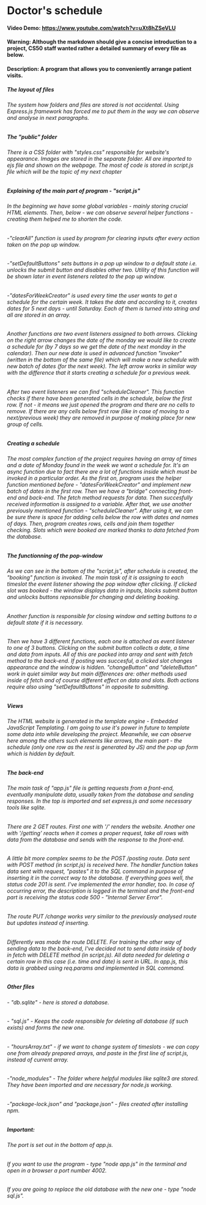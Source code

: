 # Doctor's schedule
#### Video Demo: https://www.youtube.com/watch?v=uXt8hZSeVLU
#### Warning: Although the markdown should give a concise introduction to a project, CS50 staff wanted rather a detailed summary of every file as below.
#### Description: A program that allows you to conveniently arrange patient visits.
##### The layout of files
###### The system how folders and files are stored is not accidental. Using Express.js framework has forced me to put them in the way we can observe and analyse in next paragraphs.
##### The "public" folder
###### There is a CSS folder with "styles.css" responsible for website's appearance. Images are stored in the separate folder. All are imported to ejs file and shown on the webpage. The most of code is stored in script.js file which will be the topic of my next chapter
##### Explaining of the main part of program - "script.js"
###### In the beginning we have some global variables - mainly storing crucial HTML elements. Then, below - we can observe several helper functions - creating them helped me to shorten the code.
###### -"clearAll" function is used by program for clearing inputs after every action taken on the pop up window.
###### -"setDefaultButtons" sets buttons in a pop up window to a default state i.e. unlocks the submit button and disables other two. Utility of this function will be shown later in event listeners related to the pop up window.
###### -"datesForWeekCreator" is used every time the user wants to get a schedule for the certain week. It takes the date and according to it, creates dates for 5 next days - until Saturday. Each of them is turned into string and all are stored in an array.
###### Another functions are two event listeners assigned to both arrows. Clicking on the right arrow changes the date of the monday we would like to create a schedule for (by 7 days so we get the date of the next monday in the calendar). Then our new date is used in advanced function "invoker" (written in the bottom of the same file) which will make a new schedule with new batch of dates (for the next week). The left arrow works in similar way with the difference that it starts creating a schedule for a previous week.
###### After two event listeners we can find "scheduleCleaner". This function checks if there have been generated cells in the schedule, below the first row. If not - it means we just opened the program and there are no cells to remove. If there are any cells below first row (like in case of moving to a next/previous week) they are removed in purpose of making place for new group of cells.
##### Creating a schedule
###### The most complex function of the project requires having an array of times and a date of Monday found in the week we want a schedule for. It's an async function due to fact there are a lot of functions inside which must be invoked in a particular order. As the first on, program uses the helper function mentioned before - "datesForWeekCreator" and implement new batch of dates in the first row. Then we have a "bridge" connecting front-end and back-end. The fetch method requests for data. Then succesfully received information is assigned to a variable. After that, we use another previously mentioned function - "scheduleCleaner". After using it, we can be sure there is space for adding cells below the row with dates and names of days. Then, program creates rows, cells and join them together checking. Slots which were booked are marked thanks to data fetched from the database.
##### The functionning of the pop-window
###### As we can see in the bottom of the "script.js", after schedule is created, the "booking" function is invoked. The main task of it is assigning to each timeslot the event listener showing the pop window after clicking. If clicked slot was booked - the window displays data in inputs, blocks submit button and unlocks buttons repsonsible for changing and deleting booking.
###### Another function is responsible for closing window and setting buttons to a default state if it is necessary.
###### Then we have 3 different functions, each one is attached as event listener to one of 3 buttons. Clicking on the submit button collects a date, a time and data from inputs. All of this are packed into array and sent with fetch method to the back-end. If posting was succesful, a clicked slot changes appearance and the window is hidden. "changeButton" and "deleteButton" work in quiet similar way but main differences are: other methods used inside of fetch and of course different effect on data and slots. Both actions require also using "setDefaultButtons" in opposite to submitting.
##### Views
###### The HTML website is generated in the template engine - Embedded JavaScript Templating. I am going to use it's power in future to template some data into while developing the project. Meanwhile, we can observe here among the others such elements like arrows, the main part - the schedule (only one row as the rest is generated by JS) and the pop up form which is hidden by default.
##### The back-end
###### The main task of "app.js" file is getting requests from a front-end, eventually manipulate data, usually taken from the database and sending responses. In the top is imported and set express.js and some necessary tools like sqlite.
###### There are 2 GET routes. First one with '/' renders the website. Another one with '/getting' reacts when it comes a proper request, take all rows with data from the database and sends with the response to the front-end.
###### A little bit more complex seems to be the POST /posting route. Data sent with POST method (in script.js) is received here. The handler function takes data sent with request, "pastes" it to the SQL command in purpose of inserting it in the correct way to the database. If everything goes well, the status code 201 is sent. I've implemented the error handler, too. In case of occurring error, the description is logged in the terminal and the front-end part is receiving the status code 500 - "Internal Server Error".
###### The route PUT /change works very similar to the previously analysed route but updates instead of inserting.
###### Differently was made the route DELETE. For training the other way of sending data to the back-end, I've decided not to send data inside of body in fetch with DELETE method (in script.js). All data needed for deleting a certain row in this case (i.e. time and date) is sent in URL. In app.js, this data is grabbed using req.params and implemented in SQL command.
##### Other files
###### - "db.sqlite" - here is stored a database.
###### - "sql.js" - Keeps the code responsible for deleting all database (if such exists) and forms the new one.
###### - "hoursArray.txt" - if we want to change system of timeslots - we can copy one from already prepared arrays, and paste in the first line of script.js, instead of current array.
###### -"node_modules" - The folder where helpful modules like sqlite3 are stored. They have been imported and are necessary for node.js working.
###### -"package-lock.json" and "package.json" - files created after installing npm.
##### Important:
###### The port is set out in the bottom of app.js.
###### If you want to use the program - type "node app.js" in the terminal and open in a browser a port number 4002.
###### If you are going to replace the old database with the new one - type "node sql.js".
